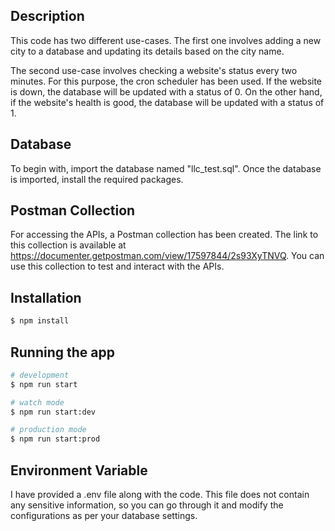 ## Description

This code has two different use-cases. The first one involves adding a new city to a database and updating its details based on the city name.

The second use-case involves checking a website's status every two minutes. For this purpose, the cron scheduler has been used. If the website is down, the database will be updated with a status of 0. On the other hand, if the website's health is good, the database will be updated with a status of 1.

## Database

To begin with, import the database named "llc_test.sql". Once the database is imported, install the required packages.

## Postman Collection

For accessing the APIs, a Postman collection has been created. The link to this collection is available at https://documenter.getpostman.com/view/17597844/2s93XyTNVQ. You can use this collection to test and interact with the APIs.

## Installation

```bash
$ npm install
```

## Running the app

```bash
# development
$ npm run start

# watch mode
$ npm run start:dev

# production mode
$ npm run start:prod
```

## Environment Variable

I have provided a .env file along with the code. This file does not contain any sensitive information, so you can go through it and modify the configurations as per your database settings.
